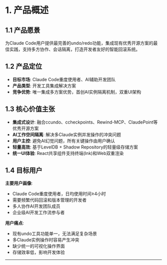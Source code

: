 # 1. 产品概述

## 1.1 产品愿景
为Claude Code用户提供最完善的undo/redo功能，集成现有优秀开源方案的最佳实践，支持多方协作、会话隔离，打造开发者友好的智能回滚系统。

## 1.2 产品定位
- **目标市场**: Claude Code重度使用者、AI辅助开发团队
- **产品类型**: 开发工具集成解决方案
- **竞争优势**: 唯一集成多方案优势，首创AI实例隔离机制，双重UI架构

## 1.3 核心价值主张
- **集成式设计**: 融合ccundo、ccheckpoints、Rewind-MCP、ClaudePoint等优秀开源方案
- **AI工作空间隔离**: 解决多Claude实例并发操作的冲突问题
- **用户主控**: 避免AI幻觉问题，所有关键操作由用户确认
- **轻量高效**: 基于LevelDB + Shadow Repository的轻量级存储方案
- **统一UI体验**: React共享组件支持终端(Ink)和Web双重渲染

## 1.4 目标用户
**主要用户画像**:
- Claude Code重度使用者，日均使用时间≥4小时
- 需要频繁代码回滚和版本管理的开发者
- 多人协作AI开发团队成员
- 企业级AI开发工作流参与者

**用户痛点**:
- 现有undo工具功能单一，无法满足复杂场景
- 多Claude实例操作时容易产生冲突
- 缺少统一的可视化操作界面
- 存储效率低，影响开发体验

---

